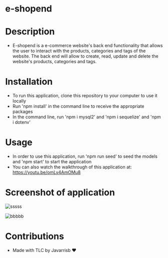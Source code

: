 # e-shopend

# Description
- E-shopend is a e-commerce website's back end functionality that allows the user to interact with the products, categories and tags of the website. The back end will allow to create, read, update and delete the website's products, categories and tags. 

# Installation
- To run this application, clone this repository to your computer to use it locally
- Run 'npm install' in the command line to receive the appropriate packages
- In the command line, run 'npm i mysql2' and 'npm i sequelize' and 'npm i dotenv'

# Usage
- In order to use this application, run 'npm run seed' to seed the models and 'npm start' to start the application
-  You can also watch the walkthrough of this application at: https://youtu.be/omLy4AmOMu8


# Screenshot of application
![sssss](https://user-images.githubusercontent.com/89273544/149629355-fd32ca28-73a7-4905-b3cf-874a9056b8e0.png)

![bbbbb](https://user-images.githubusercontent.com/89273544/149629491-fe471824-64fd-4887-b2f9-e46ba20b6703.png)

# Contributions
- Made with TLC by Javarrisb ❤️
